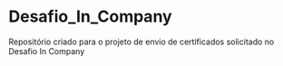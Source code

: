 # Desafio_In_Company
Repositório criado para o projeto de envio de certificados solicitado no Desafio In Company
